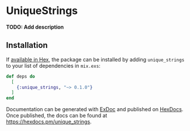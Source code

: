 # UniqueStrings

**TODO: Add description**

## Installation

If [available in Hex](https://hex.pm/docs/publish), the package can be installed
by adding `unique_strings` to your list of dependencies in `mix.exs`:

```elixir
def deps do
  [
    {:unique_strings, "~> 0.1.0"}
  ]
end
```

Documentation can be generated with [ExDoc](https://github.com/elixir-lang/ex_doc)
and published on [HexDocs](https://hexdocs.pm). Once published, the docs can
be found at <https://hexdocs.pm/unique_strings>.


